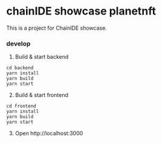 # chainIDE showcase planetnft

This is a project for ChainIDE showcase.

### develop

1. Build & start backend

```
cd backend
yarn install
yarn build
yarn start
```

2. Build & start frontend

```
cd frontend
yarn install
yarn build
yarn start
```

3. Open http://localhost:3000